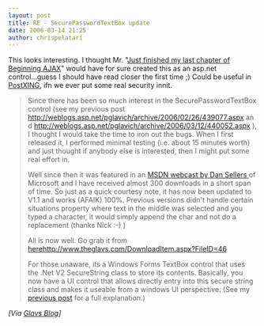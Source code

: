 ```yaml
---
layout: post
title: RE - SecurePasswordTextBox update
date: 2006-03-14 21:25
author: chrispelatari
---
```


<p>This looks interesting. I thought Mr. "<a href="http://weblogs.asp.net/pglavich/archive/2006/03/12/440050.aspx">Just
finished my last chapter of Beginning AJAX</a>" would have for sure created this
as an asp.net control...guess I should have read closer the first time ;) Could
be useful in <a href="http://postxing.net">PostXING</a>, ifn we ever put some
real security innit.</p>
<blockquote>
  <p>Since there has been so much interest in the SecurePasswordTextBox control
  (see my previous post <a href="http://weblogs.asp.net/pglavich/archive/2006/02/26/439077.aspx">http://weblogs.asp.net/pglavich/archive/2006/02/26/439077.aspx</a> and
  <a href="http://weblogs.asp.net/pglavich/archive/2006/03/12/440052.aspx">http://weblogs.asp.net/pglavich/archive/2006/03/12/440052.aspx</a> ),
  I thought I would take the time to iron out the bugs. When I first released
  it, I performed minimal testing (i.e. about 15 minutes worth) and just thought
  if anybody else is interested, then I might put some real effort in.</p>
  <p>Well since then it was featured in an <a href="http://blogs.msdn.com/dansellers/archive/2006/03/08/546679.aspx">MSDN
  webcast by Dan Sellers </a>of Microsoft and I have received almost 300
  downloads in a short span of time. So just as a quick courtesy note, it has
  now been updated to V1.1 and works (AFAIK) 100%. Previous versions didn't
  handle certain situations property where text in the middle was selected and
  you typed a character, it would simply append the char and not do a
  replacement (thanks Nick :-) )</p>
  <p>All is now well. Go grab it from <a href="http://www.theglavs.com/DownloadItem.aspx?FileID=46">here</a><a href="http://www.theglavs.com/DownloadItem.aspx?FileID=46">http://www.theglavs.com/DownloadItem.aspx?FileID=46</a></p>
  <p>For those unaware, its a Windows Forms TextBox control that uses the .Net
  V2 SecureString class to store its contents. Basically, you now have a UI
  control that allows directly entry into this secure string class and makes it
  useable from a windows UI perspective. (See my <a href="http://weblogs.asp.net/pglavich/archive/2006/02/26/439077.aspx">previous
  post</a> for a full explanation.)</p></blockquote><i>[Via <a href="http://weblogs.asp.net/pglavich/archive/2006/03/14/440191.aspx">Glavs
Blog</a>]</i>
